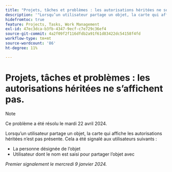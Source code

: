 ```yaml
---
title: "Projets, tâches et problèmes : les autorisations héritées ne sont pas affichées"
description: '"Lorsqu’un utilisateur partage un objet, la carte qui affiche les autorisations héritées n’est pas présente.  »'
hidefromtoc: true
feature: Projects, Tasks, Work Management
exl-id: 47ec3dca-b3fb-4347-9ecf-c7e729c36ef4
source-git-commit: 4a2f09f2f116dfdb2a91f61d83422dc54158f4fd
workflow-type: tm+mt
source-wordcount: '86'
ht-degree: 11%

---
```


# Projets, tâches et problèmes : les autorisations héritées ne s’affichent pas.

>[!NOTE]
>
>Ce problème a été résolu le mardi 22 avril 2024.

Lorsqu’un utilisateur partage un objet, la carte qui affiche les autorisations héritées n’est pas présente. Cela a été signalé aux utilisateurs suivants :

* La personne désignée de l’objet
* Utilisateur dont le nom est saisi pour partager l’objet avec

_Premier signalement le mercredi 9 janvier 2024._
